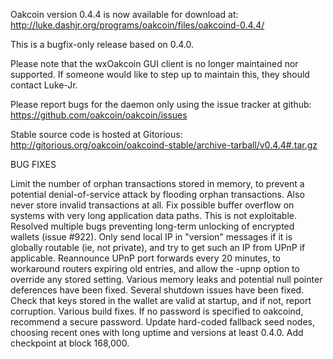 Oakcoin version 0.4.4 is now available for download at:
http://luke.dashjr.org/programs/oakcoin/files/oakcoind-0.4.4/

This is a bugfix-only release based on 0.4.0.

Please note that the wxOakcoin GUI client is no longer maintained nor supported. If someone would like to step up to maintain this, they should contact Luke-Jr.

Please report bugs for the daemon only using the issue tracker at github:
https://github.com/oakcoin/oakcoin/issues

Stable source code is hosted at Gitorious:
http://gitorious.org/oakcoin/oakcoind-stable/archive-tarball/v0.4.4#.tar.gz

BUG FIXES

Limit the number of orphan transactions stored in memory, to prevent a potential denial-of-service attack by flooding orphan transactions. Also never store invalid transactions at all.
Fix possible buffer overflow on systems with very long application data paths. This is not exploitable.
Resolved multiple bugs preventing long-term unlocking of encrypted wallets (issue #922).
Only send local IP in "version" messages if it is globally routable (ie, not private), and try to get such an IP from UPnP if applicable.
Reannounce UPnP port forwards every 20 minutes, to workaround routers expiring old entries, and allow the -upnp option to override any stored setting.
Various memory leaks and potential null pointer deferences have been
fixed.
Several shutdown issues have been fixed.
Check that keys stored in the wallet are valid at startup, and if not,
report corruption.
Various build fixes.
If no password is specified to oakcoind, recommend a secure password.
Update hard-coded fallback seed nodes, choosing recent ones with long uptime and versions at least 0.4.0.
Add checkpoint at block 168,000.

